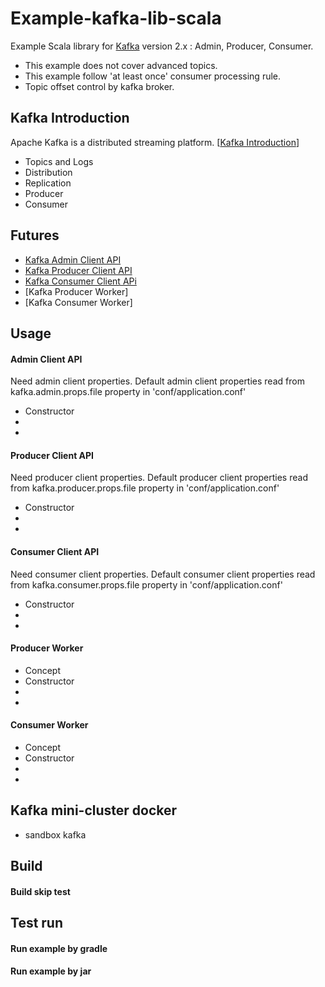 # Example-kafka-lib-scala

Example Scala library for [Kafka] version 2.x : Admin, Producer, Consumer.

* This example does not cover advanced topics.
* This example follow 'at least once' consumer processing rule.
* Topic offset control by kafka broker.

## Kafka Introduction

Apache Kafka is a distributed streaming platform. [[Kafka Introduction]]

* Topics and Logs
* Distribution
* Replication
* Producer
* Consumer

## Futures

* [Kafka Admin Client API]
* [Kafka Producer Client API]
* [Kafka Consumer Client APi]
* [Kafka Producer Worker]
* [Kafka Consumer Worker]

## Usage

#### Admin Client API

Need admin client properties.
Default admin client properties read from kafka.admin.props.file property in 'conf/application.conf' 

* Constructor
*
*

#### Producer Client API

Need producer client properties.
Default producer client properties read from kafka.producer.props.file property in 'conf/application.conf'

* Constructor
*
*

#### Consumer Client API

Need consumer client properties.
Default consumer client properties read from kafka.consumer.props.file property in 'conf/application.conf'

* Constructor
*
*

#### Producer Worker

* Concept
* Constructor
*
*

#### Consumer Worker

* Concept
* Constructor
*
*

## Kafka mini-cluster docker

* sandbox kafka


## Build

#### Build skip test

## Test run

#### Run example by gradle

#### Run example by jar

[Kafka]: https://kafka.apache.org/
[Kafka Introduction]: https://kafka.apache.org/intro.html
[Kafka Admin Client API]: https://kafka.apache.org/documentation/#adminapi
[Kafka Producer Client API]: https://kafka.apache.org/documentation/#producerapi 
[Kafka Consumer Client API]: https://kafka.apache.org/documentation/#consumerapi